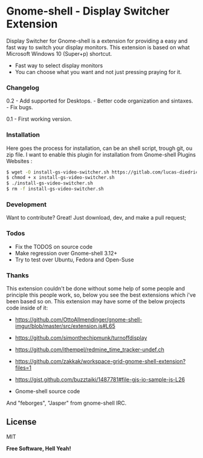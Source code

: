 # Gnome-shell - Display Switcher Extension

Display Switcher for Gnome-shell is a extension for providing a easy and fast way to switch your display monitors. This extension is based on what Microsoft Windows 10 (Super+p) shortcut.

  - Fast way to select display monitors
  - You can choose what you want and not just pressing praying for it.

### Changelog

0.2 - Add supported for Desktops.
	- Better code organization and sintaxes.
	- Fix bugs.

0.1 - First working version.

### Installation

Here goes the process for installation, can be an shell script, trough git, ou zip file. I want to enable this plugin for installation from Gnome-shell Plugins Websites :

```sh
$ wget -O install-gs-video-switcher.sh https://gitlab.com/lucas-diedrich/video-switcher/install-gs-video-switcher.sh 
$ chmod + x install-gs-video-switcher.sh 
$ ./install-gs-video-switcher.sh
$ rm -f install-gs-video-switcher.sh
```

### Development

Want to contribute? Great! Just download, dev, and make a pull request;

### Todos

 - Fix the TODOS on source code
 - Make regression over Gnome-shell 3.12+
 - Try to test over Ubuntu, Fedora and Open-Suse

###	Thanks

This extension couldn't be done without some help of some people and principle this people work, so, below you see the best extensions which i've been based so on. This extension may have some of the below projects code inside of it:

 - https://github.com/OttoAllmendinger/gnome-shell-imgur/blob/master/src/extension.js#L65

 - https://github.com/simonthechipmunk/turnoffdisplay

 - https://github.com/ithempel/redmine_time_tracker-undef.ch

 - https://github.com/zakkak/workspace-grid-gnome-shell-extension?files=1

 - https://gist.github.com/buzztaiki/1487781#file-gjs-io-sample-js-L26

 - Gnome-shell source code

And "feborges", "Jasper" from gnome-shell IRC.

License
----

MIT


**Free Software, Hell Yeah!**





